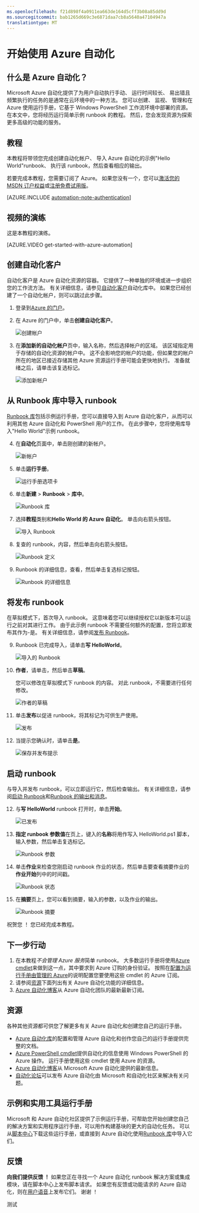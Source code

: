 ```yaml
---
ms.openlocfilehash: f21d898f4a0911ea663de164d5cff3b08a85dd9d
ms.sourcegitcommit: bab1265d669c3e6871daa7cb8a5640a47104947a
translationtype: MT
---
```

<properties
    pageTitle="开始使用 Azure 自动化 |Microsoft Azure"
    description="了解如何导入和 Azure 中运行自动化作业。"
    services="automation"
    documentationCenter=""
    authors="bwren"
    manager="stevenka"
    editor=""/>

<tags
    ms.service="automation"
    ms.workload="tbd"
    ms.tgt_pltfrm="na"
    ms.devlang="na"
    ms.topic="hero-article"
    ms.date="05/19/2015"
    ms.author="bwren"/>


# 开始使用 Azure 自动化

## 什么是 Azure 自动化？

Microsoft Azure 自动化提供了为用户自动执行手动、 运行时间较长、 易出错且频繁执行的任务的是通常在云环境中的一种方法。 您可以创建、 监视、 管理和在 Azure 使用运行手册，它基于 Windows PowerShell 工作流环境中部署的资源。 在本文中，您将经历运行简单示例 runbook 的教程。 然后，您会发现资源为探索更多高级的功能的服务。

## 教程
本教程将带领您完成创建自动化帐户、 导入 Azure 自动化的示例"Hello World"runbook、 执行该 runbook，然后查看相应的输出。

若要完成本教程，您需要订阅了 Azure。 如果您没有一个，您可以[激活您的 MSDN 订户权益](../pricing/member-offers/msdn-benefits-details/)或[注册免费试用版](../pricing/free-trial.md)</a>。

[AZURE.INCLUDE [automation-note-authentication](../../includes/automation-note-authentication.md)]

## 视频的演练

这是本教程的演练。

[AZURE.VIDEO get-started-with-azure-automation]

## <a name="automationaccount"></a>创建自动化客户

自动化客户是 Azure 自动化资源的容器。 它提供了一种单独的环境或进一步组织您的工作流方法。 有关详细信息，请参见[自动化客户](http://aka.ms/runbookauthor/azure/automationaccounts)自动化库中。  如果您已经创建了一个自动化帐户，则可以跳过此步骤。

1.  登录到[Azure 的门户](http://manage.windowsazure.com)。

2.  在 Azure 的门户中，单击**创建自动化客户**。  

    ![创建帐户](./media/automation-create-runbook-from-samples/automation_01_CreateAccount.png)

3.  在**添加新的自动化帐户**页中，输入名称，然后选择帐户的区域。 该区域指定用于存储的自动化资源的帐户中。 这不会影响您的帐户的功能，但如果您的帐户所在的地区已接近存储其他 Azure 资源运行手册可能会更快地执行。 准备就绪之后，请单击该复选标记。

    ![添加新帐户](./media/automation-create-runbook-from-samples/automation_02_addnewautoacct.png)

## <a name="importrunbook"></a>从 Runbook 库中导入 runbook

[Runbook 库](http://aka.ms/runbookgallery)包括示例运行手册，您可以直接导入到 Azure 自动化客户，从而可以利用其他 Azure 自动化和 PowerShell 用户的工作。 在此步骤中，您将使用库导入"Hello World"示例 runbook。

4.  在**自动化**页面中，单击刚创建的新帐户。

    ![新帐户](./media/automation-create-runbook-from-samples/automation_03_NewAutoAcct.png)

5.  单击**运行手册**。

    ![运行手册选项卡](./media/automation-create-runbook-from-samples/automation_04_RunbooksTab.png)

6.  单击**新建** > **Runbook** > **库中**。

    ![Runbook 库](./media/automation-create-runbook-from-samples/automation_05_ImportGallery.png)

7.  选择**教程**类别和**Hello World 的 Azure 自动化**。 单击向右箭头按钮。

    ![导入 Runbook](./media/automation-create-runbook-from-samples/automation_06_ImportRunbook.png)

8.  复查的 runbook，内容，然后单击向右箭头按钮。

    ![Runbook 定义](./media/automation-create-runbook-from-samples/automation_07_RunbookDefinition.png)

8.  Runbook 的详细信息，查看，然后单击复选标记按钮。

    ![Runbook 的详细信息](./media/automation-create-runbook-from-samples/automation_08_RunbookDetails.png)

## <a name="publishrunbook"></a>将发布 runbook

在草拟模式下，首次导入 runbook。 这意味着您可以继续授权它以新版本可以运行之前对其进行工作。 由于此示例 runbook 不需要任何额外的配置，您将立即发布其作为-是。  有关详细信息，请参阅[发布 Runbook](http://aka.ms/runbookauthor/azure/publishrunbook)。

9.  Runbook 已完成导入，请单击**写 HelloWorld**。

    ![导入的 Runbook](./media/automation-create-runbook-from-samples/automation_07_ImportedRunbook.png)

9.  **作者**，请单击，然后单击**草稿**。  

    您可以修改在草拟模式下 runbook 的内容。 对此 runbook，不需要进行任何修改。

    ![作者的草稿](./media/automation-create-runbook-from-samples/automation_08_AuthorDraft.png)  

10. 单击**发布**以促进 runbook，将其标记为可供生产使用。

    ![发布](./media/automation-create-runbook-from-samples/automation_085_Publish.png)

11. 当提示您确认时，请单击**是**。

    ![保存并发布提示](./media/automation-create-runbook-from-samples/automation_09_SavePubPrompt.png)

## <a name="startrunbook"></a>启动 runbook

与导入并发布 runbook，可以立即运行它，然后检查输出。  有关详细信息，请参阅[启动 Runbook](http://aka.ms/runbookauthor/azure/startrunbook)和[Runbook 的输出和消息](http://aka.ms/runbookauthor/azure/runbookoutput)。

12. 与**写 HelloWorld** runbook 打开时，单击**开始**。

    ![已发布](./media/automation-create-runbook-from-samples/automation_10_PublishStart.png)

13. **指定 runbook 参数值**在页上，键入的**名称**将用作写入 HelloWorld.ps1 脚本，输入参数，然后单击复选标记。

    ![Runbook 参数](./media/automation-create-runbook-from-samples/automation_11_RunbookParams.png)

14. 单击**作业**来检查您刚启动 runbook 作业的状态，然后单击要查看摘要作业的**作业开始**列中的时间戳。

    ![Runbook 状态](./media/automation-create-runbook-from-samples/automation_12_RunbookStatus.png)

15. 在**摘要**页上，您可以看到摘要，输入的参数，以及作业的输出。

    ![Runbook 摘要](./media/automation-create-runbook-from-samples/automation_13_RunbookSummary_callouts.png)

祝贺您 ！ 您已经完成本教程。

## <a name="nextsteps"></a>下一步行动
1. 在本教程*不会管理 Azure 服务*简单 runbook。 大多数运行手册将使用[Azure cmdlet](http://msdn.microsoft.com/library/jj156055.aspx)来做到这一点，其中要求到 Azure 订购的身份验证。 按照在[配置为运行手册由管理的 Azure](http://aka.ms/azureautomationauthentication)的说明配置您要使用这些 cmdlet 的 Azure 订阅。  
2. 请参阅[资源](#resources)下面列出有关 Azure 自动化功能的详细信息。
3. [Azure 自动化博客](http://azure.microsoft.com/blog/tag/azure-automation)从 Azure 自动化团队的最新最新订阅。

## <a name="resources"></a>资源

各种其他资源都可供您了解更多有关 Azure 自动化和创建您自己的运行手册。

- [Azure 自动化库](http://go.microsoft.com/fwlink/p/?LinkId=392860)的配置和管理 Azure 自动化和创作您自己的运行手册提供完整的文档。
- [Azure PowerShell cmdlet](http://msdn.microsoft.com/library/jj156055.aspx)提供自动化的信息使用 Windows PowerShell 的 Azure 操作。  运行手册使用这些 cmdlet 使用 Azure 的资源。
- [Azure 自动化博客](http://azure.microsoft.com/blog/tag/azure-automation)从 Microsoft Azure 自动化提供的最新信息。
- [自动化论坛](http://go.microsoft.com/fwlink/p/?LinkId=390561)可以发布 Azure 自动化由 Microsoft 和自动化社区来解决有关问题。


## 示例和实用工具运行手册

Microsoft 和 Azure 自动化社区提供了示例运行手册，可帮助您开始创建您自己的解决方案和实用程序运行手册，可以用作构建基块的更大的自动化任务。 可以从[脚本中心](http://azure.microsoft.com/documentation/scripts/)下载这些运行手册，或直接到 Azure 自动化使用[Runbook 库](http://aka.ms/runbookgallery)中导入它们。


## 反馈

**向我们提供反馈 ！**  如果您正在寻找一个 Azure 自动化 runbook 解决方案或集成模块，请在脚本中心上发布脚本请求。 如果您有反馈或功能请求的 Azure 自动化，则在[用户语音](http://feedback.windowsazure.com/forums/34192--general-feedback)上发布它们。 谢谢 ！

测试
